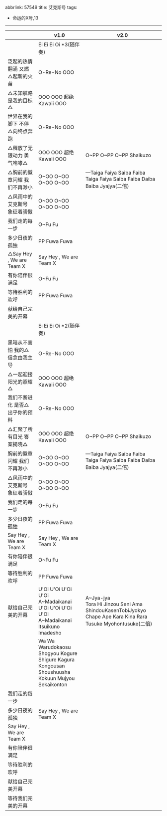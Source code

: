 abbrlink: 57549
title: 艾克斯号
tags:
  - 命运的X号,13
---
|      |v1.0|v2.0|
|--|--|--|
|      |Ei Ei Ei Oi *3(随伴奏)|      |
|泛起的热情翻涌 又燃△起新的火苗|O-Re-No OOO|      |
|△未知航路是我的目标△|OOO OOO 超绝Kawaii OOO|      |
|世界在我的脚下 不停△向终点奔跑|O-Re-No OOO|      |
|△释放了无限动力 勇气咆哮△|OOO OOO 超绝Kawaii OOO|O~PP O~PP O~PP Shaikuzo|
|△胸前的徽章闪耀 我们不再渺小|O~OO O~OO O~OO O~OO|—Taiga Faiya Saiba Faiba<br>Taiga Faiya Saiba Faiba Daiba Baiba Jyajya(二倍)|
|△风雨中的艾克斯号 象征着骄傲|O~OO O~OO O~OO O~OO|      |
|我们走的每一步|O~Fu Fu|      |
|多少日夜的孤独|PP Fuwa Fuwa|      |
|△Say Hey , We are Team X|Say Hey , We are Team X|      |
|有你陪伴很满足|O~Fu Fu|      |
|等待胜利的欢呼|PP Fuwa Fuwa|      |
|献给自己完美的开幕|      |      |
|      |Ei Ei Ei Oi *2(随伴奏)|      |
|黑暗从不害怕 我的△信念由我主导|O-Re-No OOO|      |
|△一起迎接 阳光的照耀△|OOO OOO 超绝Kawaii OOO|      |
|我们不断进化 是否△出乎你的预料|O-Re-No OOO|      |
|△汇聚了所有目光 答案揭晓△|OOO OOO 超绝Kawaii OOO|O~PP O~PP O~PP Shaikuzo|
|胸前的徽章闪耀 我们不再渺小|O~OO O~OO O~OO O~OO|—Taiga Faiya Saiba Faiba<br>Taiga Faiya Saiba Faiba Daiba Baiba Jyajya(二倍)|
|△风雨中的艾克斯号 象征着骄傲|O~OO O~OO O~OO O~OO|      |
|我们走的每一步|O~Fu Fu|      |
|多少日夜的孤独|PP Fuwa Fuwa|      |
|Say Hey , We are Team X|Say Hey , We are Team X|      |
|有你陪伴很满足|O~Fu Fu|      |
|等待胜利的欢呼|PP Fuwa Fuwa|      |
|献给自己完美的开幕|U'Oi U'Oi U'Oi U'Oi A~Madaikanai<br>U'Oi U'Oi U'Oi U'Oi A~Madaikanai<br>Itsuikuno Imadesho |A~Jya-jya<br>Tora Hi Jinzou Seni Ama ShindouKasenTobiJyokyo<br>Chape Ape Kara Kina Rara Tusuke Myohontusuke(二倍)|
|      |Wa Wa Warudokaosu<br>Shogyou Kogure Shigure Kagura<br>Kongousan Shoushuusha<br>Kokuun Mujyou Sekaikonton|      |
|我们走的每一步|      |      |
|多少日夜的孤独|Say Hey , We are Team X|      |
|Say Hey , We are Team X|      |      |
|有你陪伴很满足|      |      |
|等待胜利的欢呼|      |      |
|献给自己完美开幕|      |      |
|等待我们完美的开幕|      |      |